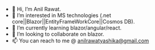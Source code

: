 - 👋 Hi, I’m Anil Rawat.
- 👀 I’m interested in MS technologies (.net core||Blazor||EntityFrameWorkCore||Cosmos DB).
- 🌱 I’m currently learning blazor/angular/react.
- 💞️ I’m looking to collaborate on blazor.
- 📫 You can reach to me @ anilrawatyashika@gmail.com

<!---
AnilRawat03/AnilRawat03 is a ✨ special ✨ repository because its `README.md` (this file) appears on your GitHub profile.
You can click the Preview link to take a look at your changes.
--->
